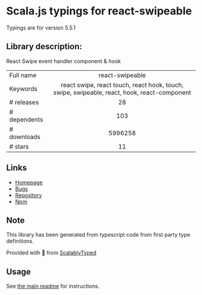 
# Scala.js typings for react-swipeable

Typings are for version 5.5.1

## Library description:
React Swipe event handler component & hook

|                    |                 |
| ------------------ | :-------------: |
| Full name          | react-swipeable |
| Keywords           | react swipe, react touch, react hook, touch, swipe, swipeable, react, hook, react-component |
| # releases         | 28 |
| # dependents       | 103 |
| # downloads        | 5996258 |
| # stars            | 11 |

## Links
- [Homepage](https://github.com/dogfessional/react-swipeable)
- [Bugs](https://github.com/dogfessional/react-swipeable/issues)
- [Repository](https://github.com/dogfessional/react-swipeable)
- [Npm](https://www.npmjs.com/package/react-swipeable)
    


## Note
This library has been generated from typescript code from first party type definitions.

Provided with :purple_heart: from [ScalablyTyped](https://github.com/oyvindberg/ScalablyTyped)

## Usage
See [the main readme](../../readme.md) for instructions.


